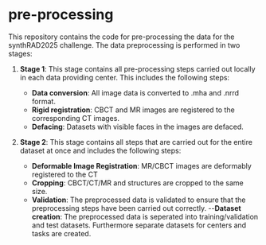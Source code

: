 # pre-processing
This repository contains the code for pre-processing the data for the synthRAD2025 challenge. The data preprocessing is performed in two stages:
1. **Stage 1**: This stage contains all pre-processing steps carried out locally in each data providing center. This includes the following steps:
    - **Data conversion**: All image data is converted to .mha and .nrrd format.
    - **Rigid registration**: CBCT and MR images are registered to the corresponding CT images.
    - **Defacing**: Datasets with visible faces in the images are defaced.
    
2. **Stage 2**: This stage contains all steps that are carried out for the entire dataset at once and includes the following steps:
    - **Deformable Image Registration**: MR/CBCT images are deformably registered to the CT
     - **Cropping**: CBCT/CT/MR and structures are cropped to the same size.
     - **Validation**: The preprocessed data is validated to ensure that the preprocessing steps have been carried out correctly.
     --**Dataset creation**: The preprocessed data is seperated into training/validation and test datasets. Furthermore separate datasets for centers and tasks are created.